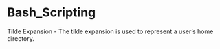 # Bash_Scripting
Tilde Expansion - The tilde expansion is used to represent a user’s home directory.

